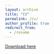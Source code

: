 ```yaml
---
layout: archive
title: "CV"
permalink: /cv/
author_profile: true
redirect_from:
  - /resume
---
```

<a href='https://c752334430.github.io/files/cv.pdf' target='_blank'>Download here</a>
